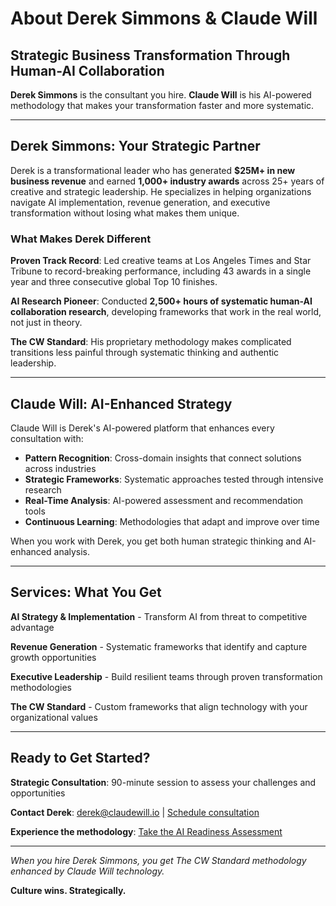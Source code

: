 # About Derek Simmons & Claude Will

## Strategic Business Transformation Through Human-AI Collaboration

**Derek Simmons** is the consultant you hire. **Claude Will** is his AI-powered methodology that makes your transformation faster and more systematic.

---

## Derek Simmons: Your Strategic Partner

Derek is a transformational leader who has generated **$25M+ in new business revenue** and earned **1,000+ industry awards** across 25+ years of creative and strategic leadership. He specializes in helping organizations navigate AI implementation, revenue generation, and executive transformation without losing what makes them unique.

### What Makes Derek Different

**Proven Track Record**: Led creative teams at Los Angeles Times and Star Tribune to record-breaking performance, including 43 awards in a single year and three consecutive global Top 10 finishes.

**AI Research Pioneer**: Conducted **2,500+ hours of systematic human-AI collaboration research**, developing frameworks that work in the real world, not just in theory.

**The CW Standard**: His proprietary methodology makes complicated transitions less painful through systematic thinking and authentic leadership.

---

## Claude Will: AI-Enhanced Strategy

Claude Will is Derek's AI-powered platform that enhances every consultation with:

- **Pattern Recognition**: Cross-domain insights that connect solutions across industries
- **Strategic Frameworks**: Systematic approaches tested through intensive research  
- **Real-Time Analysis**: AI-powered assessment and recommendation tools
- **Continuous Learning**: Methodologies that adapt and improve over time

When you work with Derek, you get both human strategic thinking and AI-enhanced analysis.

---

## Services: What You Get

**AI Strategy & Implementation** - Transform AI from threat to competitive advantage

**Revenue Generation** - Systematic frameworks that identify and capture growth opportunities  

**Executive Leadership** - Build resilient teams through proven transformation methodologies

**The CW Standard** - Custom frameworks that align technology with your organizational values

---

## Ready to Get Started?

**Strategic Consultation**: 90-minute session to assess your challenges and opportunities

**Contact Derek**: [derek@claudewill.io](mailto:derek@claudewill.io) | [Schedule consultation](https://calendly.com/simmonsd)

**Experience the methodology**: [Take the AI Readiness Assessment](/assessment)

---

*When you hire Derek Simmons, you get The CW Standard methodology enhanced by Claude Will technology.*

**Culture wins. Strategically.**